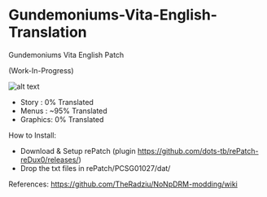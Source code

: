 # Gundemoniums-Vita-English-Translation

Gundemoniums Vita English Patch

(Work-In-Progress)

![alt text](https://i.imgur.com/0fpmBdO.png)

- Story : 0% Translated
- Menus : ~95% Translated
- Graphics: 0% Translated

How to Install:
- Download & Setup rePatch (plugin https://github.com/dots-tb/rePatch-reDux0/releases/)
- Drop the txt files in rePatch/PCSG01027/dat/


References:
https://github.com/TheRadziu/NoNpDRM-modding/wiki
